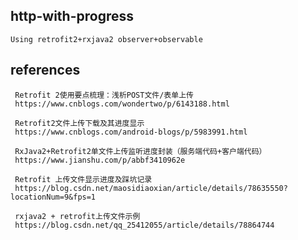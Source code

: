 ## http-with-progress
    Using retrofit2+rxjava2 observer+observable

## references   
     
     Retrofit 2使用要点梳理：浅析POST文件/表单上传
     https://www.cnblogs.com/wondertwo/p/6143188.html
     
     Retrofit2文件上传下载及其进度显示 
     https://www.cnblogs.com/android-blogs/p/5983991.html
     
     RxJava2+Retrofit2单文件上传监听进度封装（服务端代码+客户端代码）
     https://www.jianshu.com/p/abbf3410962e
     
     Retrofit 上传文件显示进度及踩坑记录
     https://blog.csdn.net/maosidiaoxian/article/details/78635550?locationNum=9&fps=1
     
     rxjava2 + retrofit上传文件示例
     https://blog.csdn.net/qq_25412055/article/details/78864744
     
